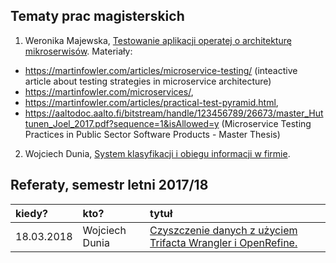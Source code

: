 ## Tematy prac magisterskich

1. Weronika Majewska, 
  [Testowanie aplikacji operatej o architekturę mikroserwisów](https://github.com/wermajew/praca-magisterska).
  Materiały: 
  - https://martinfowler.com/articles/microservice-testing/ (inteactive article about testing strategies in microservice architecture)
  - https://martinfowler.com/microservices/, 
  - https://martinfowler.com/articles/practical-test-pyramid.html,
  - https://aaltodoc.aalto.fi/bitstream/handle/123456789/26673/master_Huttunen_Joel_2017.pdf?sequence=1&isAllowed=y (Microservice Testing Practices in Public Sector Software Products - Master Thesis)
 
2. Wojciech Dunia, [System klasyfikacji i obiegu informacji w firmie](https://github.com/wdunia/magisterka).

## Referaty, semestr letni 2017/18

| kiedy?     | kto?            | tytuł |
| :--------- | :-------------- | :---- |
| 18.03.2018 | Wojciech Dunia | [Czyszczenie danych z użyciem Trifacta Wrangler i OpenRefine.](https://github.com/wdunia/magisterka/blob/master/referaty/czyszczenie-danych/referat-czyszczenie-danych.adoc) |
